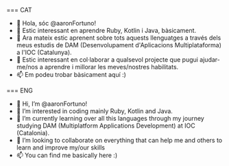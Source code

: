 === CAT

- 👋 Hola, sóc @aaronFortuno!
- 👀 Estic interessant en aprendre Ruby, Kotlin i Java, bàsicament.
- 🌱 Ara mateix estic aprenent sobre tots aquests llenguatges a través dels meus estudis de DAM (Desenvolupament d'Aplicacions Multiplataforma) a l'IOC (Catalunya).
- 💞️ Estic interessant en col·laborar a qualsevol projecte que pugui ajudar-me/nos a aprendre i millorar les meves/nostres habilitats. 
- 📫 Em podeu trobar bàsicament aquí :)

=== ENG

- 👋 Hi, I’m @aaronFortuno!
- 👀 I’m interested in coding mainly Ruby, Kotlin and Java.
- 🌱 I’m currently learning over all this languages through my journey studying DAM (Multiplatform Applications Development) at IOC (Catalonia).
- 💞️ I’m looking to collaborate on everything that can help me and others to learn and improve my/our skills
- 📫 You can find me basically here :)

<!---
aaronFortuno/aaronFortuno is a ✨ special ✨ repository because its `README.md` (this file) appears on your GitHub profile.
You can click the Preview link to take a look at your changes.
--->

